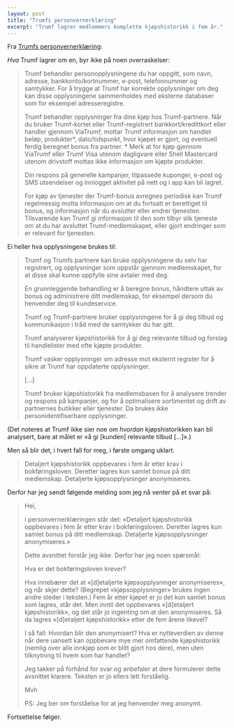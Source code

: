 ```yaml
---
layout: post
title: "Trumfs personvernerklæring"
excerpt: "Trumf lagrer medlemmers komplette kjøpshistorikk i fem år."
---
```


Fra [Trumfs personvernerklæring](https://www.trumf.no/om-trumf/personvernerklaring/):

*Hva* Trumf lagrer om en, byr ikke på noen overraskelser:

>Trumf behandler personopplysningene du har oppgitt, som navn, adresse, bankkonto/kortnummer, e-post, telefonnummer og samtykker. For å trygge at Trumf har korrekte opplysninger om deg kan disse opplysningene sammenholdes med eksterne databaser som for eksempel adresseregistre.
>
> Trumf behandler opplysninger fra dine kjøp hos Trumf-partnere. Når du bruker Trumf-kortet eller Trumf-registrert bankkort/kredittkort eller handler gjennom ViaTrumf, mottar Trumf informasjon om handlet beløp, produkter*, dato/tidspunkt, hvor kjøpet er gjort, og eventuell ferdig beregnet bonus fra partner. * Merk at for kjøp gjennom ViaTrumf eller Trumf Visa utenom dagligvare eller Shell Mastercard utenom drivstoff mottas ikke informasjon om kjøpte produkter.
>
> Din respons på generelle kampanjer, tilpassede kuponger, e-post og SMS utsendelser og innlogget aktivitet på nett og i app kan bli lagret.
>
> For kjøp av tjenester der Trumf-bonus avregnes periodisk kan Trumf regelmessig motta informasjon om at du fortsatt er berettiget til bonus, og informasjon når du avslutter eller endrer tjenesten. Tilsvarende kan Trumf gi informasjon til den som tilbyr slik tjeneste om at du har avsluttet Trumf-medlemskapet, eller gjort endringer som er relevant for tjenesten.

Ei heller hva opplysningene brukes til:

> Trumf og Trumfs partnere kan bruke opplysningene du selv har registrert, og opplysninger som oppstår gjennom medlemskapet, for at disse skal kunne oppfylle sine avtaler med deg.
>
> En grunnleggende behandling er å beregne bonus, håndtere uttak av bonus og administrere ditt medlemskap, for eksempel dersom du henvender deg til kundeservice.
>
> Trumf og Trumf-partnere bruker opplysningene for å gi deg tilbud og kommunikasjon i tråd med de samtykker du har gitt. 
>
> Trumf analyserer kjøpshistorikk for å gi deg relevante tilbud og forslag til handlelister med ofte kjøpte produkter.
>
> Trumf vasker opplysninger om adresse mot eksternt register for å sikre at Trumf har oppdaterte opplysninger.
>
> […]
>
> Trumf bruker kjøpshistorikk fra medlemsbasen for å analysere trender og respons på kampanjer, og for å optimalisere sortimentet og drift av partnernes butikker eller tjenester. Da brukes ikke personidentifiserbare opplysninger.

(Det noteres at Trumf ikke sier noe om *hvordan* kjøpshistorikken kan bli analysert, bare at målet er «å gi [kunden] relevante tilbud […]».)

Men så blir det, i hvert fall for meg, i første omgang uklart.

> Detaljert kjøpshistorikk oppbevares i fem år etter krav i bokføringsloven. Deretter lagres kun samlet bonus på ditt medlemskap. Detaljerte kjøpsopplysninger anonymiseres.

Derfor har jeg sendt følgende melding som jeg nå venter på et svar på:

> Hei,
> 
> i personvernerklæringen står det: «Detaljert kjøpshistorikk oppbevares i fem år etter krav i bokføringsloven. Deretter lagres kun samlet bonus på ditt medlemskap. Detaljerte kjøpsopplysninger anonymiseres.»
> 
> Dette avsnittet forstår jeg ikke. Derfor har jeg noen spørsmål:
> 
> Hva er det bokføringsloven krever?
> 
> Hva innebærer det at «[d]etaljerte kjøpsopplysninger anonymiseres», og når skjer dette? (Begrepet «kjøpsopplysninger» brukes ingen andre steder i teksten.) Fem år etter kjøpet er jo det kun samlet bonus som lagres, står det. Men inntil det oppbevares «[d]etaljert kjøpshistorikk», og det står jo ingenting om at den anonymiseres.  Så da lagres «[d]etaljert kjøpshistorikk» etter de fem årene likevel?
> 
> I så fall: Hvordan blir den anonymisert? Hva er nytteverdien av denne når dere uansett kan oppbevare mye mer omfattende kjøpshistorikk (nemlig over alle innkjøp som er blitt gjort hos dere), men uten tilknytning til hvem som har handlet?
> 
> Jeg takker på forhånd for svar og anbefaler at dere formulerer dette avsnittet klarere. Teksten er jo ellers lett forståelig.
> 
> Mvh
> 
> PS: Jeg ber om forståelse for at jeg henvender meg anonymt.

Fortsettelse følger.
